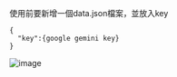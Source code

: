 使用前要新增一個data.json檔案，並放入key
```
{
  "key":{google gemini key}
}
```
![image](.GeminiAPI/wwwroot/image.png)
